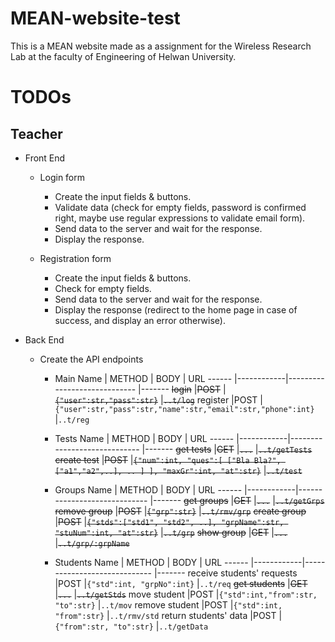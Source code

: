 # MEAN-website-test
This is a MEAN website made as a assignment for the Wireless Research Lab at the faculty of Engineering of Helwan University.

# TODOs
## Teacher
- Front End
  - Login form
    - Create the input fields & buttons.
    - Validate data (check for empty fields, password is confirmed right, maybe use regular expressions to validate email form).
    - Send data to the server and wait for the response.
    - Display the response.

  - Registration form
    - Create the input fields & buttons.
    - Check for empty fields.
    - Send data to the server and wait for the response.
    - Display the response (redirect to the home page in case of success, and display an error otherwise).
  
- Back End
  - Create the API endpoints
    - Main
      Name                       |  METHOD    |  BODY                                                                   |  URL
      ------                     |------------|-----------------------------                                            |-------
      ~~login~~                  |~~POST~~    |~~`{"user":str,"pass":str}`~~                                            |~~`..t/log`~~
      register                   |POST        |`{"user":str,"pass":str,"name":str,"email":str,"phone":int}`             |`..t/reg`
      
    - Tests
      Name                       |  METHOD    |  BODY                                                                   |  URL
      ------                     |------------|-----------------------------                                            |-------
      ~~get tests~~              |~~GET~~     |~~`...`~~                                                                |~~`..t/getTests`~~
      ~~create test~~                |~~POST~~        |~~`{"num":int, "ques":[ ["Bla Bla?", ["a1","a2",..], .. ] ], "maxGr":int, "at":str}`~~              |~~`..t/test`~~
      
    - Groups
      Name                       |  METHOD    |  BODY                                                                       |  URL
      ------                     |------------|-----------------------------                                                |-------
      ~~get groups~~             |~~GET~~     |~~`...`~~                                                                    |~~`..t/getGrps`~~
      ~~remove group~~           |~~POST~~    |~~`{"grp":str}`~~                                                            |~~`..t/rmv/grp`~~
      ~~create group~~           |~~POST~~    |~~`{"stds":["std1", "std2", ..], "grpName":str, "stuNum":int, "at":str}`~~   |~~`..t/grp`~~
      ~~show group~~             |~~GET~~     |~~`...`~~                                                                    |~~`..t/grp/:grpName`~~
      
    - Students
      Name                       |  METHOD    |  BODY                                                                   |  URL
      ------                     |------------|-----------------------------                                            |-------
      receive students' requests |POST        |`{"std":int, "grpNo":int}`                                               |`..t/req`
      ~~get students~~           |~~GET~~     |~~`...`~~                                                                |~~`..t/getStds`~~
      move student               |POST        |`{"std":int,"from":str, "to":str}`                                       |`..t/mov`
      remove student             |POST        |`{"std":int, "from":str}`                                                |`..t/rmv/std`
      return students' data      |POST        |`{"from":str, "to":str}`                                                 |`..t/getData`



